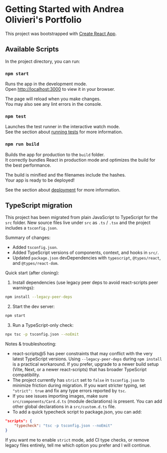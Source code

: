 # Getting Started with Andrea Olivieri's Portfolio

This project was bootstrapped with [Create React App](https://github.com/facebook/create-react-app).

## Available Scripts

In the project directory, you can run:

### `npm start`

Runs the app in the development mode.\
Open [http://localhost:3000](http://localhost:3000) to view it in your browser.

The page will reload when you make changes.\
You may also see any lint errors in the console.

### `npm test`

Launches the test runner in the interactive watch mode.\
See the section about [running tests](https://facebook.github.io/create-react-app/docs/running-tests) for more information.

### `npm run build`

Builds the app for production to the `build` folder.\
It correctly bundles React in production mode and optimizes the build for the best performance.

The build is minified and the filenames include the hashes.\
Your app is ready to be deployed!

See the section about [deployment](https://facebook.github.io/create-react-app/docs/deployment) for more information.


## TypeScript migration

This project has been migrated from plain JavaScript to TypeScript for the `src` folder. New source files live under `src` as `.ts` / `.tsx` and the project includes a `tsconfig.json`.

Summary of changes:
- Added `tsconfig.json`.
- Added TypeScript versions of components, context, and hooks in `src/`.
- Updated `package.json` devDependencies with `typescript`, `@types/react`, and `@types/react-dom`.

Quick start (after cloning):

1. Install dependencies (use legacy peer deps to avoid react-scripts peer warnings):

```bash
npm install --legacy-peer-deps
```

2. Start the dev server:

```bash
npm start
```

3. Run a TypeScript-only check:

```bash
npx tsc -p tsconfig.json --noEmit
```

Notes & troubleshooting:
- react-scripts@5 has peer constraints that may conflict with the very latest TypeScript versions. Using `--legacy-peer-deps` during `npm install` is a practical workaround. If you prefer, upgrade to a newer build setup (Vite, Next, or a newer react-scripts) that has broader TypeScript compatibility.
- The project currently has `strict` set to `false` in `tsconfig.json` to minimize friction during migration. If you want stricter typing, set `"strict": true` and fix any type errors reported by `tsc`.
- If you see issues importing images, make sure `src/components/Card.d.ts` (module declarations) is present. You can add other global declarations in a `src/custom.d.ts` file.
- To add a quick typecheck script to package.json, you can add:

```json
"scripts": {
	"typecheck": "tsc -p tsconfig.json --noEmit"
}
```

If you want me to enable `strict` mode, add CI type checks, or remove legacy files entirely, tell me which option you prefer and I will continue.

